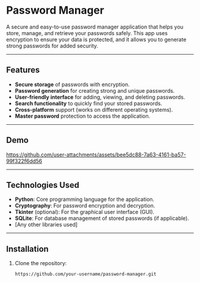 # Password Manager

A secure and easy-to-use password manager application that helps you store, manage, and retrieve your passwords safely. This app uses encryption to ensure your data is protected, and it allows you to generate strong passwords for added security.

---

## Features

- **Secure storage** of passwords with encryption.
- **Password generation** for creating strong and unique passwords.
- **User-friendly interface** for adding, viewing, and deleting passwords.
- **Search functionality** to quickly find your stored passwords.
- **Cross-platform** support (works on different operating systems).
- **Master password** protection to access the application.

---

## Demo

https://github.com/user-attachments/assets/bee5dc88-7a63-4161-ba57-99f322f6dd56

---

## Technologies Used

- **Python**: Core programming language for the application.
- **Cryptography**: For password encryption and decryption.
- **Tkinter** (optional): For the graphical user interface (GUI).
- **SQLite**: For database management of stored passwords (if applicable).
- [Any other libraries used]

---

## Installation

1. Clone the repository:
   ```bash
   https://github.com/your-username/password-manager.git
